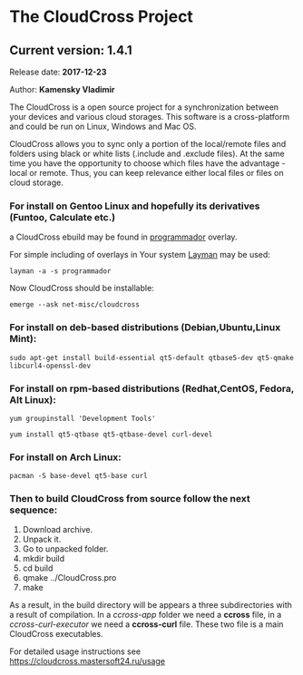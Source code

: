 # The CloudCross Project

## Current version: 1.4.1
Release date: **2017-12-23**

Author: **Kamensky Vladimir**



The CloudCross is a open source project for a synchronization between your devices and various cloud storages. This software is a cross-platform and could be run on Linux, Windows and Mac OS. 

CloudCross allows you to sync only a portion of the local/remote files and folders using black or white lists (.include and .exclude files).
At the same time you have the opportunity to choose which files have the advantage - local or remote. Thus, you can keep relevance either local files or files on cloud storage.

### For install on Gentoo Linux and hopefully its derivatives (Funtoo, Calculate etc.)
 
a  CloudCross ebuild may be found in [programmador](https://bitbucket.org/programmador/gentoo-overlay/overview) overlay.
 
 For simple including of overlays in Your system [Layman](https://wiki.gentoo.org/wiki/Layman) may be used:
 
 	layman -a -s programmador
 
 Now CloudCross should be installable:
 
 	emerge --ask net-misc/cloudcross

### For install on deb-based distributions (Debian,Ubuntu,Linux Mint):

	sudo apt-get install build-essential qt5-default qtbase5-dev qt5-qmake libcurl4-openssl-dev



### For install on rpm-based distributions (Redhat,CentOS, Fedora, Alt Linux):

	yum groupinstall 'Development Tools'

	yum install qt5-qtbase qt5-qtbase-devel curl-devel



### For install on  Arch Linux:

	pacman -S base-devel qt5-base curl




### Then to build CloudCross from source follow the next sequence:

1. Download archive. 
2. Unpack it. 
3. Go to unpacked folder.
4. mkdir build
5. cd build
6. qmake ../CloudCross.pro
7. make

As a result, in the build directory will be appears a three subdirectories with a result of compilation. In a *ccross-app* folder we need a **ccross** file, in a *ccross-curl-executor* we need a **ccross-curl** file. These two file is a main CloudCross executables.

For detailed usage instructions see https://cloudcross.mastersoft24.ru/usage

